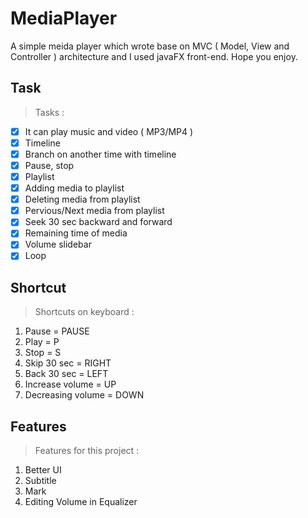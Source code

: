# MediaPlayer
A simple meida player which wrote base on MVC ( Model, View and Controller ) architecture and I used javaFX front-end. Hope you enjoy.
## Task
> Tasks :
  - [X] It can play music and video ( MP3/MP4 )
  - [X] Timeline
  - [X] Branch on another time with timeline
  - [X] Pause, stop
  - [X] Playlist
  - [X] Adding media to playlist
  - [X] Deleting media from playlist
  - [X] Pervious/Next media from playlist
  - [X] Seek 30 sec backward and forward
  - [X] Remaining time of media
  - [X] Volume slidebar
  - [X] Loop
 ## Shortcut
 > Shortcuts on keyboard :
  1. Pause = PAUSE
  2. Play = P
  3. Stop = S
  4. Skip 30 sec = RIGHT
  5. Back 30 sec = LEFT
  6. Increase volume = UP
  7. Decreasing volume = DOWN
 ## Features
 > Features for this project :
  1. Better UI
  2. Subtitle
  3. Mark
  4. Editing Volume in Equalizer
